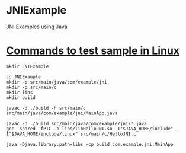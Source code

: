 # JNIExample
JNI Examples using Java 

# [Commands to test sample in Linux](commands.txt)

```
mkdir JNIExample

cd JNIExample
mkdir -p src/main/java/com/example/jni
mkdir -p src/main/c
mkdir libs
mkdir build

javac -d ./build -h src/main/c src/main/java/com/example/jni/MainApp.java

javac -d ./build src/main/java/com/example/jni/*.java
gcc -shared -fPIC -o libs/libHelloJNI.so -I"$JAVA_HOME/include" -I"$JAVA_HOME/include/linux" src/main/c/HelloJNI.c

java -Djava.library.path=libs -cp build com.example.jni.MainApp
```